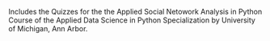 Includes the Quizzes for the the Applied Social Netowork Analysis  in Python Course of the Applied Data Science in Python Specialization by University of Michigan, Ann Arbor.
